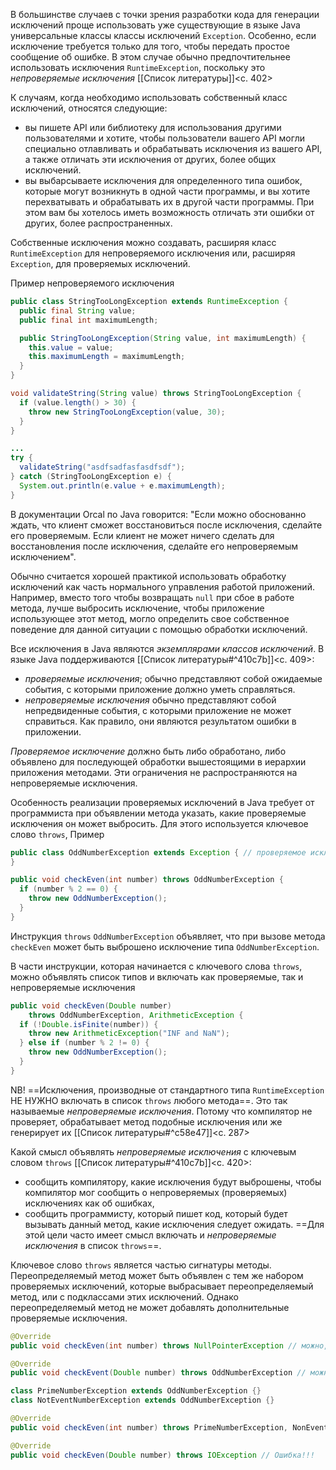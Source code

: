 В большинстве случаев с точки зрения разработки кода для генерации исключений проще использовать уже существующие в языке Java универсальные классы классы исключений `Exception`. Особенно, если исключение требуется только для того, чтобы передать простое сообщение об ошибке. В этом случае обычно предпочтительнее использовать исключения `RuntimeException`, поскольку это _непроверяемые исключения_ [[Список литературы]]<c. 402>

К случаям, когда необходимо использовать собственный класс исключений, относятся следующие:
- вы пишете API или библиотеку для использования другими пользователями и хотите, чтобы пользователи вашего API могли специально отлавливать и обрабатывать исключения из вашего API, а также отличать эти исключения от других, более общих исключений.
- вы выбарсываете исключения для определенного типа ошибок, которые могут возникнуть в одной части программы, и вы хотите перехватывать и обрабатывать их в другой части программы. При этом вам бы хотелось иметь возможность отличать эти ошибки от других, более распространенных.

Собственные исключения можно создавать, расширяя класс `RuntimeException` для непроверяемого исключения или, расширяя `Exception`, для проверяемых исключений.

Пример непроверяемого исключения
```java
public class StringTooLongException extends RuntimeException {
  public final String value;
  public final int maximumLength;

  public StringTooLongException(String value, int maximumLength) {
	this.value = value;
	this.maximumLength = maximumLength;
  }
}

void validateString(String value) throws StringTooLongException {
  if (value.length() > 30) {
    throw new StringTooLongException(value, 30);
  }
}

...
try {
  validateString("asdfsadfasfasdfsdf");
} catch (StringTooLongException e) {
  System.out.println(e.value + e.maximumLength);
}
```

В документации Orcal по Java говорится: "Если можно обоснованно ждать, что клиент сможет восстановиться после исключения, сделайте его проверяемым. Если клиент не может ничего сделать для восстановления после исключения, сделайте его непроверяемым исключением".

Обычно считается хорошей практикой использовать обработку исключений как часть нормального управления работой приложений. Например, вместо того чтобы возвращать `null` при сбое в работе метода, лучше выбросить исключение, чтобы приложение использующее этот метод, могло определить свое собственное поведение для данной ситуации с помощью обработки исключений.

Все исключения в Java являются _экземплярами классов исключений_. В языке Java поддерживаются [[Список литературы#^410c7b]]<c. 409>:
- _проверяемые исключения_; обычно представляют собой ожидаемые события, с которыми приложение должно уметь справляться. 
- _непроверяемые исключения_ обычно представляют собой непредвиденные события, с которыми приложение не может справиться. Как правило, они являются результатом ошибки в приложении.

_Проверяемое исключение_ должно быть либо обработано, либо объявлено для последующей обработки вышестоящими в иерархии приложения методами. Эти ограничения не распространяются на непроверяемые исключения.

Особенность реализации проверяемых исключений в Java требует от программиста при объявлении метода указать, какие проверяемые исключения он может выбросить. Для этого используется ключевое слово `throws`, Пример
```java
public class OddNumberException extends Exception { // проверяемое исключение
}

public void checkEven(int number) throws OddNumberException {
  if (number % 2 == 0) {
    throw new OddNumberException();
  }
}
```

Инструкция `throws` `OddNumberException` объявляет, что при вызове метода `checkEven` может быть выброшено исключение типа `OddNumberException`.

В части инструкции, которая начинается с ключевого слова `throws`, можно объявлять список типов и включать как проверяемые, так и непроверяемые исключения
```java
public void checkEven(Double number)
    throws OddNumberException, ArithmeticException {
  if (!Double.isFinite(number)) {
    throw new ArithmeticException("INF and NaN");
  } else if (number % 2 != 0) {
    throw new OddNumberException();
  }
}
```

NB! ==Исключения, производные от стандартного типа `RuntimeException` НЕ НУЖНО включать в список `throws` любого метода==. Это так называемые _непроверяемые исключения_. Потому что компилятор не проверяет, обрабатывает метод подобные исключения или же генерирует их [[Список литературы#^c58e47]]<c. 287>

Какой смысл объявлять _непроверяемые исключения_ с ключевым словом `throws` [[Список литературы#^410c7b]]<c. 420>:
- сообщить компилятору, какие исключения будут выброшены, чтобы компилятор мог сообщить о непроверяемых (проверяемых) исключениях как об ошибках,
- сообщить программисту, который пишет код, который будет вызывать данный метод, какие исключения следует ожидать. ==Для этой цели часто имеет смысл включать и _непроверяемые исключения_ в список `throws`==.

Ключевое слово `throws` является частью сигнатуры методы. Переопределяемый метод может быть объявлен с тем же набором проверяемых исключений, которые выбрасывает переопределяемый метод, или с подклассами этих исключений. Однако переопределяемый метод не может добавлять дополнительные проверяемые исключения.
```java
@Override
public void checkEven(int number) throws NullPointerException // можно, так как непроверяемое исключение

@Override 
public void checkEvent(Double number) throws OddNumberException // можно, так как идентично 

class PrimeNumberException extends OddNumberException {}
class NotEventNumberException extends OddNumberException {}

@Override
public void checkEven(int number) throws PrimeNumberException, NonEventNumberException // можно, так как это подклассы исключения

@Override 
public void checkEven(Double number) throws IOException // Ошибка!!!
```